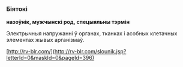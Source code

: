 ### Біятокі
**назоўнік, мужчынскі род, спецыяльны тэрмін**

Электрычныя напружанні ў органах, тканках і асобных клетачных элементах жывых арганізмаў.

<a rel="author">[http://rv-blr.com/](http://rv-blr.com/slounik.jsp?letterId=0&maskId=0&pageId=396)</a>
